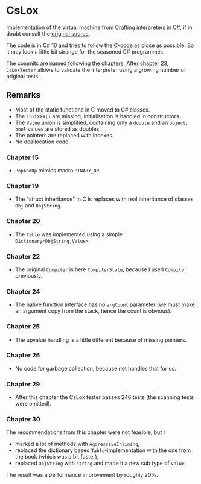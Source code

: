 # CsLox

Implementation of the virtual machine from [Crafting interpreters](http://craftinginterpreters.com/) in C#, if in doubt consult the [original source](https://github.com/munificent/craftinginterpreters). 

The code is in C# 10 and tries to follow the C-code as close as possible. So it may look  a little bit strange for the seasoned C# programmer.

The commits are named following the chapters. After [chapter 23](http://craftinginterpreters.com/jumping-back-and-forth.html), `CsLoxTester` allows to validate the interpreter using a growing number of original tests.

## Remarks 

* Most of the static functions in C moved to C# classes.
* The `initXXX()` are missing, initialisation is handled in constructors.
* The `Value` union is simplified, containing only a `double` and an `object`; `bool` values are stored as doubles.
* The pointers are replaced with indexes.
* No deallocation code

### Chapter 15

* `PopAndOp` mimics macro `BINARY_OP`

### Chapter 19

* The "struct inheritance" in C is replaces with real inheritance of classes `Obj` and `ObjString`.

### Chapter 20

* The `Table` was implemented using a simple `Dictionary<ObjString,Value>`.

### Chapter 22

* The original `Compiler` is here `CompilerState`, because I used `Compiler` previously.

### Chapter 24

* The native function interface has no `argCount` parameter (we must make an argument copy from the stack, hence the count is obvious).

### Chapter 25

* The upvalue handling is a little different because of missing pointers.

### Chapter 26

* No code for garbage collection, because net handles that for us.

### Chapter 29

* After this chapter the CsLox tester passes 246 tests (the scanning tests were omitted).

### Chapter 30

The recommendations from this chapter were not feasible, but I

* marked a lot of methods with `AggressiveInlining`,
* replaced the dictionary based `Table`-implementation with the one from the book (which was a bit faster),
* replaced `ObjString` with `string` and made it a new sub type of `Value`.

The result was a performance improvement by roughly 20%.



